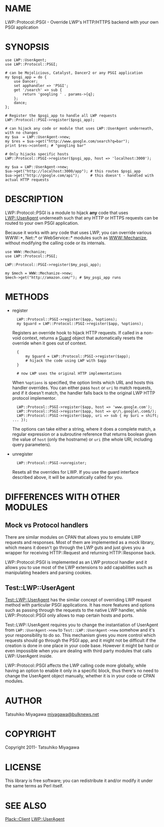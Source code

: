 # NAME

LWP::Protocol::PSGI - Override LWP's HTTP/HTTPS backend with your own PSGI application

# SYNOPSIS

    use LWP::UserAgent;
    use LWP::Protocol::PSGI;

    # can be Mojolicious, Catalyst, Dancer2 or any PSGI application
    my $psgi_app = do {
        use Dancer;
        set apphandler => 'PSGI';
        get '/search' => sub {
            return 'googling ' . params->{q};
        };
        dance;
    };

    # Register the $psgi_app to handle all LWP requests
    LWP::Protocol::PSGI->register($psgi_app);

    # can hijack any code or module that uses LWP::UserAgent underneath, with no changes
    my $ua  = LWP::UserAgent->new;
    my $res = $ua->get("http://www.google.com/search?q=bar");
    print $res->content; # "googling bar"

    # Only hijacks specific hosts
    LWP::Protocol::PSGI->register($psgi_app, host => 'localhost:3000');

    my $ua = LWP::UserAgent->new;
    $ua->get("http://localhost:3000/app"); # this routes $psgi_app
    $ua->get("http://google.com/api");     # this doesn't - handled with actual HTTP requests

# DESCRIPTION

LWP::Protocol::PSGI is a module to hijack **any** code that uses
[LWP::UserAgent](https://metacpan.org/pod/LWP::UserAgent) underneath such that any HTTP or HTTPS requests can
be routed to your own PSGI application.

Because it works with any code that uses LWP, you can override various
WWW::\*, Net::\* or WebService::\* modules such as [WWW::Mechanize](https://metacpan.org/pod/WWW::Mechanize),
without modifying the calling code or its internals.

    use WWW::Mechanize;
    use LWP::Protocol::PSGI;

    LWP::Protocol::PSGI->register($my_psgi_app);

    my $mech = WWW::Mechanize->new;
    $mech->get("http://amazon.com/"); # $my_psgi_app runs

# METHODS

- register

        LWP::Protocol::PSGI->register($app, %options);
        my $guard = LWP::Protocol::PSGI->register($app, %options);

    Registers an override hook to hijack HTTP requests. If called in a
    non-void context, returns a [Guard](https://metacpan.org/pod/Guard) object that automatically resets
    the override when it goes out of context.

        {
            my $guard = LWP::Protocol::PSGI->register($app);
            # hijack the code using LWP with $app
        }

        # now LWP uses the original HTTP implementations

    When `%options` is specified, the option limits which URL and hosts
    this handler overrides. You can either pass `host` or `uri` to match
    requests, and if it doesn't match, the handler falls back to the
    original LWP HTTP protocol implementor.

        LWP::Protocol::PSGI->register($app, host => 'www.google.com');
        LWP::Protocol::PSGI->register($app, host => qr/\.google\.com$/);
        LWP::Protocol::PSGI->register($app, uri => sub { my $uri = shift; ... });

    The options can take either a string, where it does a complete match, a
    regular expression or a subroutine reference that returns boolean
    given the value of `host` (only the hostname) or `uri` (the whole
    URI, including query parameters).

- unregister

        LWP::Protocol::PSGI->unregister;

    Resets all the overrides for LWP. If you use the guard interface
    described above, it will be automatically called for you.

# DIFFERENCES WITH OTHER MODULES

## Mock vs Protocol handlers

There are similar modules on CPAN that allows you to emulate LWP
requests and responses. Most of them are implemented as a mock
library, which means it doesn't go through the LWP guts and just gives
you a wrapper for receiving HTTP::Request and returning HTTP::Response
back.

LWP::Protocol::PSGI is implemented as an LWP protocol handler and it
allows you to use most of the LWP extensions to add capabilities such
as manipulating headers and parsing cookies.

## Test::LWP::UserAgent

[Test::LWP::UserAgent](https://metacpan.org/pod/Test::LWP::UserAgent) has the similar concept of overriding LWP
request method with particular PSGI applications. It has more features
and options such as passing through the requests to the native LWP
handler, while LWP::Protocol::PSGI only allows to map certain hosts
and ports.

Test::LWP::UserAgent requires you to change the instantiation of
UserAgent from `LWP::UserAgent->new` to `Test::LWP::UserAgent->new` somehow and it's your responsibility to
do so. This mechanism gives you more control which requests should go
through the PSGI app, and it might not be difficult if the creation is
done in one place in your code base. However it might be hard or even
impossible when you are dealing with third party modules that calls
LWP::UserAgent inside.

LWP::Protocol::PSGI affects the LWP calling code more globally, while
having an option to enable it only in a specific block, thus there's
no need to change the UserAgent object manually, whether it is in your
code or CPAN modules.

# AUTHOR

Tatsuhiko Miyagawa <miyagawa@bulknews.net>

# COPYRIGHT

Copyright 2011- Tatsuhiko Miyagawa

# LICENSE

This library is free software; you can redistribute it and/or modify
it under the same terms as Perl itself.

# SEE ALSO

[Plack::Client](https://metacpan.org/pod/Plack::Client) [LWP::UserAgent](https://metacpan.org/pod/LWP::UserAgent)
